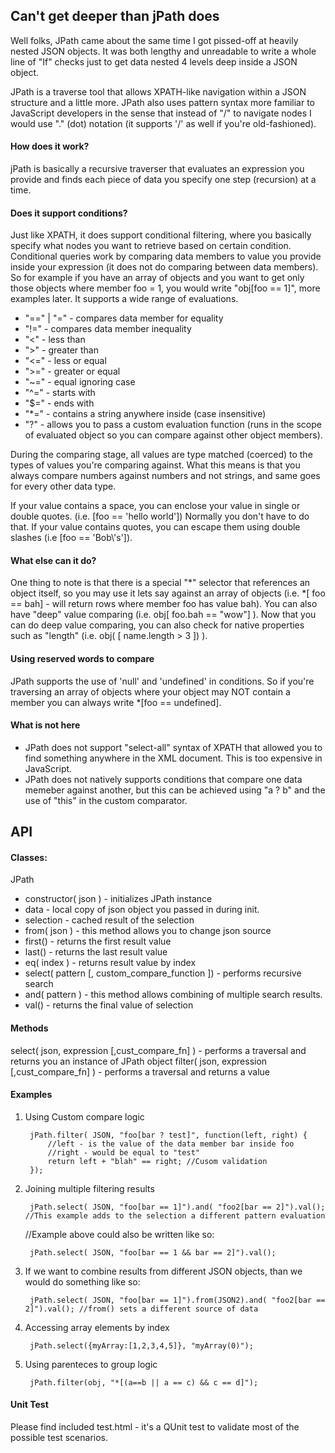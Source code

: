 Can't get deeper than jPath does
---
Well folks, JPath came about the same time I got pissed-off at heavily nested JSON objects.
It was both lengthy and unreadable to write a whole line of "If" checks just to get data
nested 4 levels deep inside a JSON object.

JPath is a traverse tool that allows XPATH-like navigation within a
JSON structure and a little more. JPath also uses pattern syntax more familiar to JavaScript developers in the sense
that instead of "/" to navigate nodes I would use "." (dot) notation (it supports '/' as well if you're old-fashioned).

#### How does it work?

jPath is basically a recursive traverser that evaluates an expression you provide and finds each piece of data you
specify one step (recursion) at a time.

#### Does it support conditions?

Just like XPATH, it does support conditional filtering, where you basically specify what nodes you want to retrieve
based on certain condition. Conditional queries work by comparing data members to value you provide inside your
expression (it does not do comparing between data members). So for example if you have an array of objects and you want
to get only those objects where member foo = 1, you would write "obj[foo == 1]", more examples later. It supports a
wide range of evaluations.

- "==" | "=" - compares data member for equality
- "!=" - compares data member inequality
- "<" - less than
- ">" - greater than
- "<=" - less or equal
- ">=" - greater or equal
- "~=" - equal ignoring case
- "^=" - starts with
- "$=" - ends with
- "*=" - contains a string anywhere inside (case insensitive)
- "?" - allows you to pass a custom evaluation function (runs in the scope of evaluated object so you can compare against other object members).

During the comparing stage, all values are type matched (coerced) to the types of values you're comparing against.
What this means is that you always compare numbers against numbers and not strings, and same goes for every other data
type.

If your value contains a space, you can enclose your value in single or double quotes. (i.e. [foo == 'hello world']) Normally you
don't have to do that. If your value contains quotes, you can escape them using double slashes (i.e [foo == 'Bob\\\'s']).

#### What else can it do?

One thing to note is that there is a special "*" selector that references an object itself, so you may use it lets say
against an array of objects (i.e. *[ foo == bah] - will return rows where member foo has value bah). You can also have
"deep" value comparing (i.e. obj[ foo.bah == "wow"] ). Now that you can do deep value comparing, you can also check for
native properties such as "length" (i.e. obj( [ name.length > 3 ]) ).

#### Using reserved words to compare

JPath supports the use of 'null' and 'undefined' in conditions.
So if you're traversing an array of objects where your object may NOT contain a member you can always write *[foo == undefined].

#### What is not here

- JPath does not support "select-all" syntax of XPATH that allowed you to find something anywhere in the XML document. This is too expensive in JavaScript.
- JPath does not natively supports conditions that compare one data memeber against another, but this can be achieved using "a ? b" and the use of "this" in the custom comparator.

API
---
#### Classes:

JPath
- constructor( json ) - initializes JPath instance
- data - local copy of json object you passed in during init.
- selection - cached result of the selection
- from( json ) - this method allows you to change json source
- first() - returns the first result value
- last() - returns the last result value
- eq( index ) - returns result value by index
- select( pattern [, custom_compare_function ]) - performs recursive search
- and( pattern ) - this method allows combining of multiple search results.
- val() - <Array> returns the final value of selection

#### Methods

select( json, expression [,cust_compare_fn] ) - performs a traversal and returns you an instance of JPath object
filter( json, expression [,cust_compare_fn] ) - performs a traversal and returns a value

#### Examples

1. Using Custom compare logic

        jPath.filter( JSON, "foo[bar ? test]", function(left, right) {
            //left - is the value of the data member bar inside foo
            //right - would be equal to "test"
            return left + "blah" == right; //Cusom validation
        });

2. Joining multiple filtering results

        jPath.select( JSON, "foo[bar == 1]").and( "foo2[bar == 2]").val(); //This example adds to the selection a different pattern evaluation

    //Example above could also be written like so:

        jPath.select( JSON, "foo[bar == 1 && bar == 2]").val();

3. If we want to combine results from different JSON objects, than we would do something like so:

        jPath.select( JSON, "foo[bar == 1]").from(JSON2).and( "foo2[bar == 2]").val(); //from() sets a different source of data

4. Accessing array elements by index

        jPath.select({myArray:[1,2,3,4,5]}, "myArray(0)");

5. Using parenteces to group logic

        jPath.filter(obj, "*[(a==b || a == c) && c == d]");

#### Unit Test
Please find included test.html - it's a QUnit test to validate most of the possible test scenarios.
